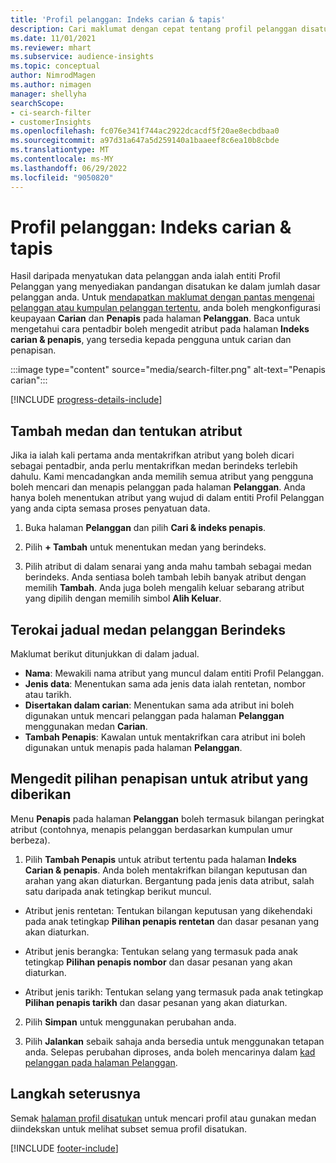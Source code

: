 ```yaml
---
title: 'Profil pelanggan: Indeks carian & tapis'
description: Cari maklumat dengan cepat tentang profil pelanggan disatukan dan tapis untuk atribut tertentu.
ms.date: 11/01/2021
ms.reviewer: mhart
ms.subservice: audience-insights
ms.topic: conceptual
author: NimrodMagen
ms.author: nimagen
manager: shellyha
searchScope:
- ci-search-filter
- customerInsights
ms.openlocfilehash: fc076e341f744ac2922dcacdf5f20ae8ecbdbaa0
ms.sourcegitcommit: a97d31a647a5d259140a1baaeef8c6ea10b8cbde
ms.translationtype: MT
ms.contentlocale: ms-MY
ms.lasthandoff: 06/29/2022
ms.locfileid: "9050820"
---
```

# <a name="customer-profiles-search--filter-index"></a>Profil pelanggan: Indeks carian & tapis

Hasil daripada menyatukan data pelanggan anda ialah entiti Profil Pelanggan yang menyediakan pandangan disatukan ke dalam jumlah dasar pelanggan anda. Untuk [mendapatkan maklumat dengan pantas mengenai pelanggan atau kumpulan pelanggan tertentu](customer-profiles.md), anda boleh mengkonfigurasi keupayaan **Carian** dan **Penapis** pada halaman **Pelanggan**. Baca untuk mengetahui cara pentadbir boleh mengedit atribut pada halaman **Indeks carian & penapis**, yang tersedia kepada pengguna untuk carian dan penapisan.

   :::image type="content" source="media/search-filter.png" alt-text="Penapis carian":::

[!INCLUDE [progress-details-include](includes/progress-details-pane.md)]

## <a name="add-fields-and-specify-attributes"></a>Tambah medan dan tentukan atribut

Jika ia ialah kali pertama anda mentakrifkan atribut yang boleh dicari sebagai pentadbir, anda perlu mentakrifkan medan berindeks terlebih dahulu. Kami mencadangkan anda memilih semua atribut yang pengguna boleh mencari dan menapis pelanggan pada halaman **Pelanggan**. Anda hanya boleh menentukan atribut yang wujud di dalam entiti Profil Pelanggan yang anda cipta semasa proses penyatuan data.

1. Buka halaman **Pelanggan** dan pilih **Cari & indeks penapis**.

2. Pilih **+ Tambah** untuk menentukan medan yang berindeks.

3. Pilih atribut di dalam senarai yang anda mahu tambah sebagai medan berindeks. Anda sentiasa boleh tambah lebih banyak atribut dengan memilih **Tambah**. Anda juga boleh mengalih keluar sebarang atribut yang dipilih dengan memilih simbol **Alih Keluar**.

## <a name="explore-the-indexed-customer-fields-table"></a>Terokai jadual medan pelanggan Berindeks

Maklumat berikut ditunjukkan di dalam jadual.

- **Nama**: Mewakili nama atribut yang muncul dalam entiti Profil Pelanggan.
- **Jenis data**: Menentukan sama ada jenis data ialah rentetan, nombor atau tarikh.
- **Disertakan dalam carian**: Menentukan sama ada atribut ini boleh digunakan untuk mencari pelanggan pada halaman **Pelanggan** menggunakan medan **Carian**.
- **Tambah Penapis**: Kawalan untuk mentakrifkan cara atribut ini boleh digunakan untuk menapis pada halaman **Pelanggan**.

## <a name="editing-filtering-options-for-a-given-attribute"></a>Mengedit pilihan penapisan untuk atribut yang diberikan

Menu **Penapis** pada halaman **Pelanggan** boleh termasuk bilangan peringkat atribut (contohnya, menapis pelanggan berdasarkan kumpulan umur berbeza).

1. Pilih **Tambah Penapis** untuk atribut tertentu pada halaman **Indeks Carian & penapis**. Anda boleh mentakrifkan bilangan keputusan dan arahan yang akan diaturkan. Bergantung pada jenis data atribut, salah satu daripada anak tetingkap berikut muncul.

- Atribut jenis rentetan: Tentukan bilangan keputusan yang dikehendaki pada anak tetingkap **Pilihan penapis rentetan** dan dasar pesanan yang akan diaturkan.

- Atribut jenis berangka: Tentukan selang yang termasuk pada anak tetingkap **Pilihan penapis nombor** dan dasar pesanan yang akan diaturkan.

- Atribut jenis tarikh:  Tentukan selang yang termasuk pada anak tetingkap **Pilihan penapis tarikh** dan dasar pesanan yang akan diaturkan.

2. Pilih **Simpan** untuk menggunakan perubahan anda.

3. Pilih **Jalankan** sebaik sahaja anda bersedia untuk menggunakan tetapan anda. Selepas perubahan diproses, anda boleh mencarinya dalam [kad pelanggan pada halaman Pelanggan](customer-profiles.md). 

## <a name="next-steps"></a>Langkah seterusnya

Semak [halaman profil disatukan](customer-profiles.md) untuk mencari profil atau gunakan medan diindekskan untuk melihat subset semua profil disatukan.


[!INCLUDE [footer-include](includes/footer-banner.md)]
